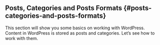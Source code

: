 ## Posts, Categories and Posts Formats {#posts-categories-and-posts-formats}

This section will show you some basics on working with WordPress. Content in WordPress is stored as posts and categories. Let’s see how to work with them.



